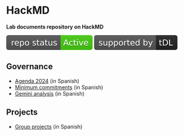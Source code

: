 # HackMD
**Lab documents repository on HackMD**

[![Project Status: Active – The project has reached a stable, usable state and is being actively developed.](https://raw.githubusercontent.com/training-datalab/HackMD/master/badges/active.svg)](STATUS.md) [![tDL](https://raw.githubusercontent.com/training-datalab/HackMD/main/badges/tDL.svg)](https://training-datalab.com/)

## Governance

* [Agenda 2024](docs/agenda-2024.md) (in Spanish)
* [Minimum commitments](docs/commitments.md) (in Spanish)
* [Gemini analysis](docs/gemini.md) (in Spanish)

## Projects

* [Group projects](docs/projects.md) (in Spanish)
